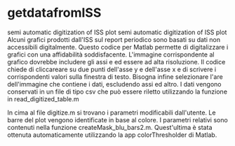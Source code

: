 # getdatafromISS
semi automatic digitization of ISS plot
semi automatic digitization of ISS plot
Alcuni grafici prodotti dall'ISS sul report periodico sono basati su dati non accessibili digitalmente.
Questo codice per Matlab permette di digitalizzare i grafici con una affidabilità soddisfacente.
L'immagine corrispondente al grafico dovrebbe includere gli assi e ed essere ad alta risoluzione.
Il codice chiede di cliccareare su due punti dell'asse y e dell'asse x e di scrivere i corrispondenti valori sulla finestra di testo.
Bisogna infine selezionare l'are dell'immagine che contiene i dati, escludendo assi ed altro.
I dati vengono conservati in un file di tipo csv che può essere riletto utilizzando la funzione in read_digitized_table.m

In cima al file digitize.m si trovano i parametri modificabili dall'utente.
Le barre del plot vengono identificate in base al colore. I parametri relativi sono contenuti nella funzione createMask_blu_bars2.m.
Quest'ultima è stata ottenuta automaticamente utilizzando la app colorThresholder di Matlab.
